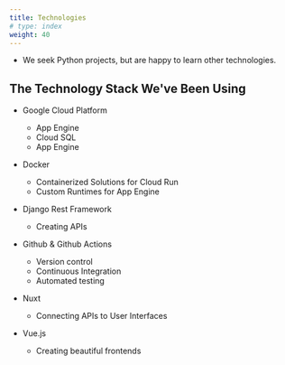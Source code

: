 ```yaml
---
title: Technologies
# type: index
weight: 40
---
```


-   We seek Python projects, but are happy to learn other technologies.

## The Technology Stack We've Been Using


- Google Cloud Platform
    + App Engine
    + Cloud SQL
    + App Engine


- Docker

    + Containerized Solutions for Cloud Run
    + Custom Runtimes for App Engine


- Django Rest Framework

    + Creating APIs


- Github & Github Actions

    + Version control
    + Continuous Integration
    + Automated testing


- Nuxt

    + Connecting APIs to User Interfaces


- Vue.js

    + Creating beautiful frontends
